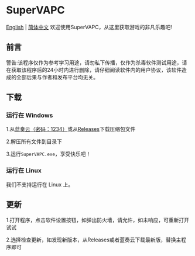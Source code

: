 # SuperVAPC
[English](https://github.com/Chengzi600/SuperVAPC/blob/main/README.md) | [简体中文](https://github.com/Chengzi600/SuperVAPC/blob/main/README_zh-cn.md)
欢迎使用SuperVAPC，从这里获取游戏的非凡乐趣吧!

## 前言
警告:该程序仅作为参考学习用途，请勿私下传播，仅作为杀毒软件测试用途，请在获取该程序后的24小时内进行删除，请仔细阅读软件内的用户协议，该软件造成的全部后果与作者和发布平台均无关。

## 下载

### 运行在 Windows
1.从[蓝奏云（密码：1234）](https://wwz.lanzouf.com/b02oz3e9i)或从[Releases](https://github.com/Chengzi600/SuperVAPC/releases)下载压缩包文件

2.解压所有文件到目录下

3.运行```SuperVAPC.exe```，享受快乐吧！

### 运行在 Linux
我们不支持运行在 Linux 上。

## 更新
1.打开程序，点击软件设置按钮，如弹出防火墙，请允许，如未响应，可重新打开试试

2.选择检查更新，如发现新版本，从Releases或者蓝奏云下载最新版，替换主程序即可
